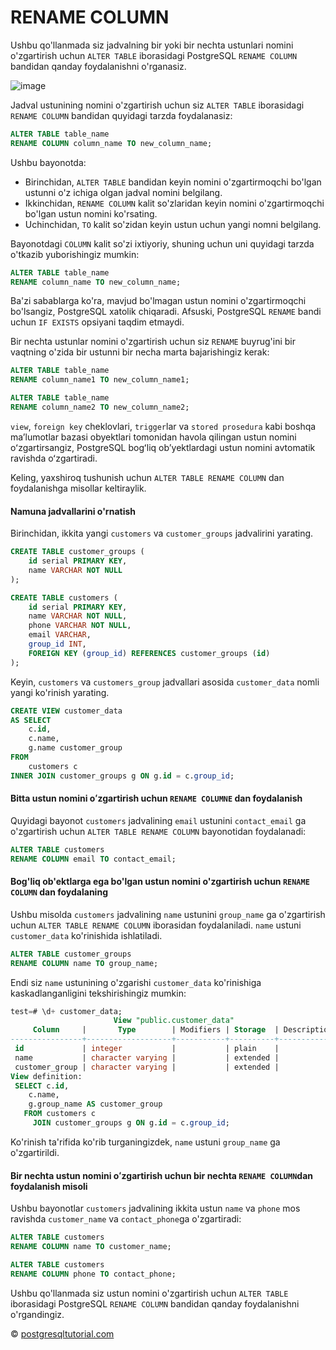 # RENAME COLUMN

Ushbu qo'llanmada siz jadvalning bir yoki bir nechta ustunlari nomini o'zgartirish uchun `ALTER TABLE` iborasidagi PostgreSQL `RENAME COLUMN` bandidan qanday foydalanishni o'rganasiz.

![image](https://www.postgresqltutorial.com/wp-content/uploads/2017/02/postgresql-rename-column-300x254.png)

Jadval ustunining nomini o'zgartirish uchun siz `ALTER TABLE` iborasidagi `RENAME COLUMN` bandidan quyidagi tarzda foydalanasiz:

```sql
ALTER TABLE table_name 
RENAME COLUMN column_name TO new_column_name;
```

Ushbu bayonotda:

* Birinchidan, `ALTER TABLE` bandidan keyin nomini o'zgartirmoqchi bo'lgan ustunni o'z ichiga olgan jadval nomini belgilang.
* Ikkinchidan, `RENAME COLUMN` kalit so'zlaridan keyin nomini o'zgartirmoqchi bo'lgan ustun nomini ko'rsating.
* Uchinchidan, `TO` kalit so'zidan keyin ustun uchun yangi nomni belgilang.

Bayonotdagi `COLUMN` kalit so'zi ixtiyoriy, shuning uchun uni quyidagi tarzda o'tkazib yuborishingiz mumkin:

```sql
ALTER TABLE table_name 
RENAME column_name TO new_column_name;
```

Ba'zi sabablarga ko'ra, mavjud bo'lmagan ustun nomini o'zgartirmoqchi bo'lsangiz, PostgreSQL xatolik chiqaradi. Afsuski, PostgreSQL `RENAME` bandi uchun `IF EXISTS` opsiyani taqdim etmaydi.

Bir nechta ustunlar nomini o'zgartirish uchun siz `RENAME` buyrug'ini bir vaqtning o'zida bir ustunni bir necha marta bajarishingiz kerak:

```sql
ALTER TABLE table_name
RENAME column_name1 TO new_column_name1;

ALTER TABLE table_name
RENAME column_name2 TO new_column_name2;
```

`view`, `foreign key` cheklovlari, `trigger`lar va `stored prosedura` kabi boshqa maʼlumotlar bazasi obyektlari tomonidan havola qilingan ustun nomini oʻzgartirsangiz, PostgreSQL bogʻliq obʼyektlardagi ustun nomini avtomatik ravishda oʻzgartiradi.

Keling, yaxshiroq tushunish uchun `ALTER TABLE RENAME COLUMN` dan foydalanishga misollar keltiraylik.

#### Namuna jadvallarini o'rnatish

Birinchidan, ikkita yangi `customers` va `customer_groups` jadvalirini yarating.

```sql
CREATE TABLE customer_groups (
    id serial PRIMARY KEY,
    name VARCHAR NOT NULL
);

CREATE TABLE customers (
    id serial PRIMARY KEY,
    name VARCHAR NOT NULL,
    phone VARCHAR NOT NULL,
    email VARCHAR,
    group_id INT,
    FOREIGN KEY (group_id) REFERENCES customer_groups (id)
);
```

Keyin, `customers` va `customers_group` jadvallari asosida `customer_data` nomli yangi ko'rinish yarating.

```sql
CREATE VIEW customer_data 
AS SELECT
    c.id,
    c.name,
    g.name customer_group
FROM
    customers c
INNER JOIN customer_groups g ON g.id = c.group_id;
```

#### Bitta ustun nomini oʻzgartirish uchun `RENAME COLUMNE` dan foydalanish

Quyidagi bayonot `customers` jadvalining `email` ustunini `contact_email` ga o'zgartirish uchun `ALTER TABLE RENAME COLUMN` bayonotidan foydalanadi:

```sql
ALTER TABLE customers 
RENAME COLUMN email TO contact_email;
```

#### Bog'liq ob'ektlarga ega bo'lgan ustun nomini o'zgartirish uchun `RENAME COLUMN` dan foydalaning

Ushbu misolda `customers` jadvalining `name` ustunini `group_name` ga o'zgartirish uchun `ALTER TABLE RENAME COLUMN` iborasidan foydalaniladi. `name` ustuni `customer_data` ko'rinishida ishlatiladi.

```sql
ALTER TABLE customer_groups 
RENAME COLUMN name TO group_name;
```

Endi siz `name` ustunining o'zgarishi `customer_data` ko'rinishiga kaskadlanganligini tekshirishingiz mumkin:

```sql
test=# \d+ customer_data;
                       View "public.customer_data"
     Column     |       Type        | Modifiers | Storage  | Description
----------------+-------------------+-----------+----------+-------------
 id             | integer           |           | plain    |
 name           | character varying |           | extended |
 customer_group | character varying |           | extended |
View definition:
 SELECT c.id,
    c.name,
    g.group_name AS customer_group
   FROM customers c
     JOIN customer_groups g ON g.id = c.group_id;
```

Ko'rinish ta'rifida ko'rib turganingizdek, `name` ustuni `group_name` ga o'zgartirildi.

#### Bir nechta ustun nomini oʻzgartirish uchun bir nechta `RENAME COLUMN`dan foydalanish misoli

Ushbu bayonotlar `customers` jadvalining ikkita ustun `name` va `phone` mos ravishda `customer_name` va `contact_phone`ga o'zgartiradi:

```sql
ALTER TABLE customers 
RENAME COLUMN name TO customer_name;

ALTER TABLE customers
RENAME COLUMN phone TO contact_phone;
```

Ushbu qo'llanmada siz ustun nomini o'zgartirish uchun `ALTER TABLE` iborasidagi PostgreSQL `RENAME COLUMN` bandidan qanday foydalanishni o'rgandingiz.

© [postgresqltutorial.com](https://www.postgresqltutorial.com/postgresql-tutorial/postgresql-rename-column/)